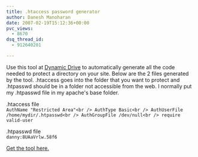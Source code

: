 ```yaml
---
title: .htaccess password generator
author: Danesh Manoharan
date: 2007-02-19T15:12:36+00:00
pvc_views:
  - 8670
dsq_thread_id:
  - 912640201

---
```

Use this tool at [Dynamic Drive][1] to automatically generate all the code needed to protect a directory on your site. Below are the 2 files generated by the tool. .htaccess goes into the folder that you want to protect and .htpasswd should be in a folder not accessible from the web. I normally put my .htpasswd file in my apache's base folder.

.htaccess file  
`AuthName "Restricted Area"<br />
AuthType Basic<br />
AuthUserFile /home/mydir/.htpasswd<br />
AuthGroupFile /dev/null<br />
require valid-user`

.htpasswd file  
`danny:8UAaVrlw.58f6`

[Get the tool here.][2]

 [1]: http://www.dynamicdrive.com/
 [2]: http://www.tools.dynamicdrive.com/password/